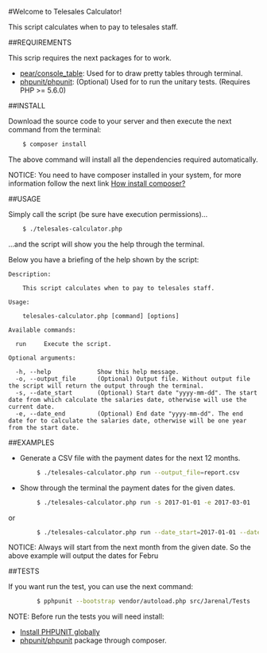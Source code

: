 #Welcome to Telesales Calculator!

This script calculates when to pay to telesales staff.

##REQUIREMENTS

This scrip requires the next packages for to work.

- [pear/console_table](https://github.com/pear/Console_Table): Used for to draw pretty tables through terminal.
- [phpunit/phpunit](https://github.com/sebastianbergmann/phpunit): (Optional) Used for to run the unitary tests. (Requires PHP >= 5.6.0)

##INSTALL

Download the source code to your server and then execute the next command from the terminal:

```bash
	$ composer install
```

The above command will install all the dependencies required automatically.

NOTICE: You need to have composer installed in your system, for more information follow the next link [How install composer?](https://getcomposer.org/doc/00-intro.md#installation-linux-unix-osx)

##USAGE

Simply call the script (be sure have execution permissions)...

```bash
	$ ./telesales-calculator.php
```

...and the script will show you the help through the terminal.

Below you have a briefing of the help shown by the script:

	Description:

	    This script calculates when to pay to telesales staff.

	Usage:

		telesales-calculator.php [command] [options]

	Available commands:

	  run     Execute the script.

	Optional arguments:

	  -h, --help             Show this help message.
	  -o, --output_file      (Optional) Output file. Without output file the script will return the output through the terminal.
	  -s, --date_start       (Optional) Start date "yyyy-mm-dd". The start date from which calculate the salaries date, otherwise will use the current date.
	  -e, --date_end         (Optional) End date "yyyy-mm-dd". The end date for to calculate the salaries date, otherwise will be one year from the start date.


##EXAMPLES

- Generate a CSV file with the payment dates for the next 12 months.

```bash
		$ ./telesales-calculator.php run --output_file=report.csv
```

- Show through the terminal the payment dates for the given dates.

```bash
		$ ./telesales-calculator.php run -s 2017-01-01 -e 2017-03-01
```
or

```bash
		$ ./telesales-calculator.php run --date_start=2017-01-01 --date_end=2017-03-01
```

NOTICE: Always will start from the next month from the given date. So the above example will output the dates for Febru

##TESTS

If you want run the test, you can use the next command:

```bash
		$ pphpunit --bootstrap vendor/autoload.php src/Jarenal/Tests
```

NOTE: Before run the tests you will need install:

- [Install PHPUNIT globally](https://phpunit.de/manual/current/en/installation.html)
- [phpunit/phpunit](https://github.com/sebastianbergmann/phpunit) package through composer.










